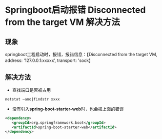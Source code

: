 # Springboot启动报错 Disconnected from the target VM 解决方法



## 现象

springboot工程启动时，报错，报错信息：【Disconnected from the target VM, address: ‘127.0.0.1:xxxxx’, transport: 'sock】



## 解决方法

* 查找端口是否被占用

```shell
netstat –ano|findstr xxxx
```



* 没有引入**spring-boot-starter-web**时，也会报上面的错误

```xml
<dependency>
   <groupId>org.springframework.boot</groupId>
   <artifactId>spring-boot-starter-web</artifactId>
</dependency>
```


